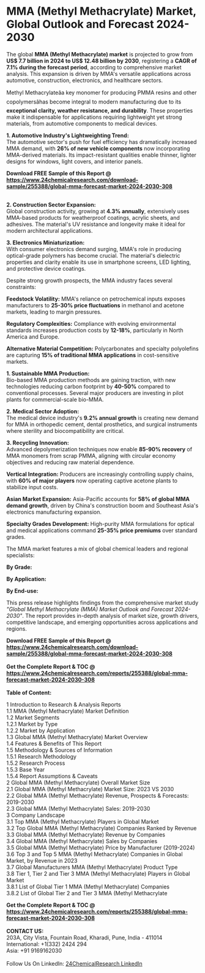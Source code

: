 <h1>MMA (Methyl Methacrylate) Market, Global Outlook and Forecast 2024-2030</h1><p>The global <strong>MMA (Methyl Methacrylate) market</strong> is projected to grow from <strong>US$ 7.7 billion in 2024 to US$ 12.48 billion by 2030</strong>, registering a <strong>CAGR of 7.1% during the forecast period</strong>, according to comprehensive market analysis. This expansion is driven by MMA's versatile applications across automotive, construction, electronics, and healthcare sectors.</p><p>Methyl Methacrylateâa key monomer for producing PMMA resins and other copolymersâhas become integral to modern manufacturing due to its <strong>exceptional clarity, weather resistance, and durability</strong>. These properties make it indispensable for applications requiring lightweight yet strong materials, from automotive components to medical devices.</p><p><strong>1. Automotive Industry's Lightweighting Trend:</strong><br>
The automotive sector's push for fuel efficiency has dramatically increased MMA demand, with <strong>26% of new vehicle components</strong> now incorporating MMA-derived materials. Its impact-resistant qualities enable thinner, lighter designs for windows, light covers, and interior panels.</p><div><b>Download FREE Sample of this Report @ 
            <a href="https://www.24chemicalresearch.com/download-sample/255388/global-mma-forecast-market-2024-2030-308">
            https://www.24chemicalresearch.com/download-sample/255388/global-mma-forecast-market-2024-2030-308</a></b></div><br><p><strong>2. Construction Sector Expansion:</strong><br>
Global construction activity, growing at <strong>4.3% annually</strong>, extensively uses MMA-based products for weatherproof coatings, acrylic sheets, and adhesives. The material's UV resistance and longevity make it ideal for modern architectural applications.</p><p><strong>3. Electronics Miniaturization:</strong><br>
With consumer electronics demand surging, MMA's role in producing optical-grade polymers has become crucial. The material's dielectric properties and clarity enable its use in smartphone screens, LED lighting, and protective device coatings.</p><p>Despite strong growth prospects, the MMA industry faces several constraints:</p><p><strong>Feedstock Volatility:</strong> MMA's reliance on petrochemical inputs exposes manufacturers to <strong>25-30% price fluctuations</strong> in methanol and acetone markets, leading to margin pressures.</p><p><strong>Regulatory Complexities:</strong> Compliance with evolving environmental standards increases production costs by <strong>12-18%</strong>, particularly in North America and Europe.</p><p><strong>Alternative Material Competition:</strong> Polycarbonates and specialty polyolefins are capturing <strong>15% of traditional MMA applications</strong> in cost-sensitive markets.</p><p><strong>1. Sustainable MMA Production:</strong><br>
Bio-based MMA production methods are gaining traction, with new technologies reducing carbon footprint by <strong>40-50%</strong> compared to conventional processes. Several major producers are investing in pilot plants for commercial-scale bio-MMA.</p><p><strong>2. Medical Sector Adoption:</strong><br>
The medical device industry's <strong>9.2% annual growth</strong> is creating new demand for MMA in orthopedic cement, dental prosthetics, and surgical instruments where sterility and biocompatibility are critical.</p><p><strong>3. Recycling Innovation:</strong><br>
Advanced depolymerization techniques now enable <strong>85-90% recovery</strong> of MMA monomers from scrap PMMA, aligning with circular economy objectives and reducing raw material dependence.</p><p><strong>Vertical Integration:</strong> Producers are increasingly controlling supply chains, with <strong>60% of major players</strong> now operating captive acetone plants to stabilize input costs.</p><p><strong>Asian Market Expansion:</strong> Asia-Pacific accounts for <strong>58% of global MMA demand growth</strong>, driven by China's construction boom and Southeast Asia's electronics manufacturing expansion.</p><p><strong>Specialty Grades Development:</strong> High-purity MMA formulations for optical and medical applications command <strong>25-35% price premiums</strong> over standard grades.</p><p>The MMA market features a mix of global chemical leaders and regional specialists:</p><p><strong>By Grade:</strong>
		</p><p><strong>By Application:</strong>
		</p><p><strong>By End-use:</strong>
		</p><p>This press release highlights findings from the comprehensive market study <em>"Global Methyl Methacrylate (MMA) Market Outlook and Forecast 2024-2030"</em>. The report provides in-depth analysis of market size, growth drivers, competitive landscape, and emerging opportunities across applications and regions.</p><div><b>Download FREE Sample of this Report @ 
            <a href="https://www.24chemicalresearch.com/download-sample/255388/global-mma-forecast-market-2024-2030-308">
            https://www.24chemicalresearch.com/download-sample/255388/global-mma-forecast-market-2024-2030-308</a></b></div><br><div><b>Get the Complete Report & TOC @ 
            <a href="https://www.24chemicalresearch.com/reports/255388/global-mma-forecast-market-2024-2030-308">
            https://www.24chemicalresearch.com/reports/255388/global-mma-forecast-market-2024-2030-308</a></b></div><br>
            <b>Table of Content:</b><p>1 Introduction to Research & Analysis Reports<br />
    1.1 MMA (Methyl Methacrylate) Market Definition<br />
    1.2 Market Segments<br />
        1.2.1 Market by Type<br />
        1.2.2 Market by Application<br />
    1.3 Global MMA (Methyl Methacrylate) Market Overview<br />
    1.4 Features & Benefits of This Report<br />
    1.5 Methodology & Sources of Information<br />
        1.5.1 Research Methodology<br />
        1.5.2 Research Process<br />
        1.5.3 Base Year<br />
        1.5.4 Report Assumptions & Caveats<br />
2 Global MMA (Methyl Methacrylate) Overall Market Size<br />
    2.1 Global MMA (Methyl Methacrylate) Market Size: 2023 VS 2030<br />
    2.2 Global MMA (Methyl Methacrylate) Revenue, Prospects & Forecasts: 2019-2030<br />
    2.3 Global MMA (Methyl Methacrylate) Sales: 2019-2030<br />
3 Company Landscape<br />
    3.1 Top MMA (Methyl Methacrylate) Players in Global Market<br />
    3.2 Top Global MMA (Methyl Methacrylate) Companies Ranked by Revenue<br />
    3.3 Global MMA (Methyl Methacrylate) Revenue by Companies<br />
    3.4 Global MMA (Methyl Methacrylate) Sales by Companies<br />
    3.5 Global MMA (Methyl Methacrylate) Price by Manufacturer (2019-2024)<br />
    3.6 Top 3 and Top 5 MMA (Methyl Methacrylate) Companies in Global Market, by Revenue in 2023<br />
    3.7 Global Manufacturers MMA (Methyl Methacrylate) Product Type<br />
    3.8 Tier 1, Tier 2 and Tier 3 MMA (Methyl Methacrylate) Players in Global Market<br />
        3.8.1 List of Global Tier 1 MMA (Methyl Methacrylate) Companies<br />
        3.8.2 List of Global Tier 2 and Tier 3 MMA (Methyl Methacrylate</p><div><b>Get the Complete Report & TOC @ 
            <a href="https://www.24chemicalresearch.com/reports/255388/global-mma-forecast-market-2024-2030-308">
            https://www.24chemicalresearch.com/reports/255388/global-mma-forecast-market-2024-2030-308</a></b></div><br><b>CONTACT US:</b><br>
            203A, City Vista, Fountain Road, Kharadi, Pune, India - 411014<br>
            International: +1(332) 2424 294<br>
            Asia: +91 9169162030 <br><br>
            Follow Us On LinkedIn: <a href="https://www.linkedin.com/company/24chemicalresearch/">24ChemicalResearch LinkedIn</a>